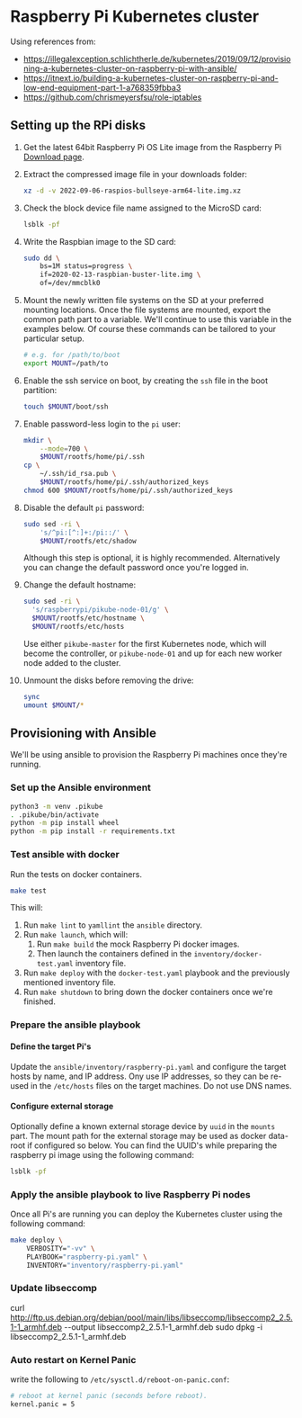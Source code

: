 # Raspberry Pi Kubernetes cluster

Using references from:

* https://illegalexception.schlichtherle.de/kubernetes/2019/09/12/provisioning-a-kubernetes-cluster-on-raspberry-pi-with-ansible/
* https://itnext.io/building-a-kubernetes-cluster-on-raspberry-pi-and-low-end-equipment-part-1-a768359fbba3
* https://github.com/chrismeyersfsu/role-iptables

## Setting up the RPi disks

1. Get the latest 64bit Raspberry Pi OS Lite image from the Raspberry Pi
    [Download page](https://www.raspberrypi.com/software/operating-systems/#raspberry-pi-os-64-bit).

2. Extract the compressed image file in your downloads folder:

    ```bash
    xz -d -v 2022-09-06-raspios-bullseye-arm64-lite.img.xz
    ```

3. Check the block device file name assigned to the MicroSD card:

    ```bash
    lsblk -pf
    ```

4. Write the Raspbian image to the SD card:

    ```bash
    sudo dd \
        bs=1M status=progress \
        if=2020-02-13-raspbian-buster-lite.img \
        of=/dev/mmcblk0
    ```

5. Mount the newly written file systems on the SD at your preferred mounting
    locations. Once the file systems are mounted, export the common path part to
    a variable. We'll continue to use this variable in the examples below. Of
    course these commands can be tailored to your particular setup.

    ```bash
    # e.g. for /path/to/boot
    export MOUNT=/path/to
    ```

6. Enable the ssh service on boot, by creating the `ssh` file in the boot
    partition:

    ```bash
    touch $MOUNT/boot/ssh
    ```

7. Enable password-less login to the `pi` user:

    ```bash
    mkdir \
        --mode=700 \
        $MOUNT/rootfs/home/pi/.ssh
    cp \
        ~/.ssh/id_rsa.pub \
        $MOUNT/rootfs/home/pi/.ssh/authorized_keys
    chmod 600 $MOUNT/rootfs/home/pi/.ssh/authorized_keys
    ```

8. Disable the default `pi` password:

    ```bash
    sudo sed -ri \
        's/^pi:[^:]+:/pi::/' \
        $MOUNT/rootfs/etc/shadow
    ```

    Although this step is optional, it is highly recommended. Alternatively you
    can change the default password once you're logged in.

9.  Change the default hostname:

    ```bash
    sudo sed -ri \
      's/raspberrypi/pikube-node-01/g' \
      $MOUNT/rootfs/etc/hostname \
      $MOUNT/rootfs/etc/hosts
    ```

    Use either `pikube-master` for the first Kubernetes node, which will become
    the controller, or `pikube-node-01` and up for each new worker node added to
    the cluster.

10. Unmount the disks before removing the drive:

    ```bash
    sync
    umount $MOUNT/*
    ```

## Provisioning with Ansible

We'll be using ansible to provision the Raspberry Pi machines once they're
running.

### Set up the Ansible environment

```bash
python3 -m venv .pikube
. .pikube/bin/activate
python -m pip install wheel
python -m pip install -r requirements.txt
```

### Test ansible with docker

Run the tests on docker containers.

```bash
make test
```

This will:
1. Run `make lint` to `yamllint` the `ansible` directory.
2. Run `make launch`, which will:
    1. Run `make build` the mock Raspberry Pi docker images.
    2. Then launch the containers defined in the `inventory/docker-test.yaml`
        inventory file.
3. Run `make deploy` with the `docker-test.yaml` playbook and the previously
    mentioned inventory file.
4. Run `make shutdown` to bring down the docker containers once we're finished.

### Prepare the ansible playbook

#### Define the target Pi's

Update the `ansible/inventory/raspberry-pi.yaml` and configure the target
hosts by name, and IP address. Ony use IP addresses, so they can be re-used
in the `/etc/hosts` files on the target machines. Do not use DNS names.

#### Configure external storage

Optionally define a known external storage device by `uuid` in the `mounts`
part. The mount path for the external storage may be used as docker data-root if
configured so below. You can find the UUID's while preparing the raspberry pi
image using the following command:

```bash
lsblk -pf
```

### Apply the ansible playbook to live Raspberry Pi nodes

Once all Pi's are running you can deploy the Kubernetes cluster using the
following command:

```bash
make deploy \
    VERBOSITY="-vv" \
    PLAYBOOK="raspberry-pi.yaml" \
    INVENTORY="inventory/raspberry-pi.yaml"
```

### Update libseccomp

curl http://ftp.us.debian.org/debian/pool/main/libs/libseccomp/libseccomp2_2.5.1-1_armhf.deb --output libseccomp2_2.5.1-1_armhf.deb
sudo dpkg -i libseccomp2_2.5.1-1_armhf.deb

### Auto restart on Kernel Panic

write the following to `/etc/sysctl.d/reboot-on-panic.conf`:

```bash
# reboot at kernel panic (seconds before reboot).
kernel.panic = 5
```
